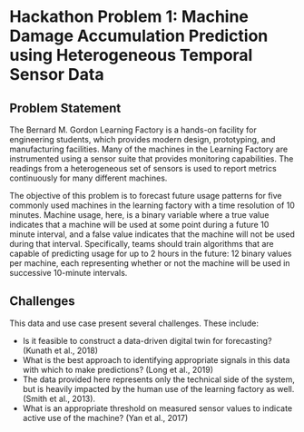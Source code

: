 # Hackathon Problem 1: Machine Damage Accumulation Prediction using Heterogeneous Temporal Sensor Data

## Problem Statement
The Bernard M. Gordon Learning Factory is a hands-on facility for engineering students, which provides modern design, prototyping, and manufacturing facilities. Many of the machines in the Learning Factory are instrumented using a sensor suite that provides monitoring capabilities. The readings from a heterogeneous set of sensors is used to report metrics continuously for many different machines.

The objective of this problem is to forecast future usage patterns for five commonly used machines in the learning factory with a time resolution of 10 minutes. Machine usage, here, is a binary variable where a true value indicates that a machine will be used at some point during a future 10 minute interval, and a false value indicates that the machine will not be used during that interval. Specifically, teams should train algorithms that are capable of predicting usage for up to 2 hours in the future: 12 binary values per machine, each representing whether or not the machine will be used in successive 10-minute intervals.

## Challenges
This data and use case present several challenges. These include:

- Is it feasible to construct a data-driven digital twin for forecasting? (Kunath et al., 2018)
- What is the best approach to identifying appropriate signals in this data with which to make predictions? (Long et al., 2019)
- The data provided here represents only the technical side of the system, but is heavily impacted by the human use of the learning factory as well. (Smith et al., 2013).
- What is an appropriate threshold on measured sensor values to indicate active use of the machine? (Yan et al., 2017)
